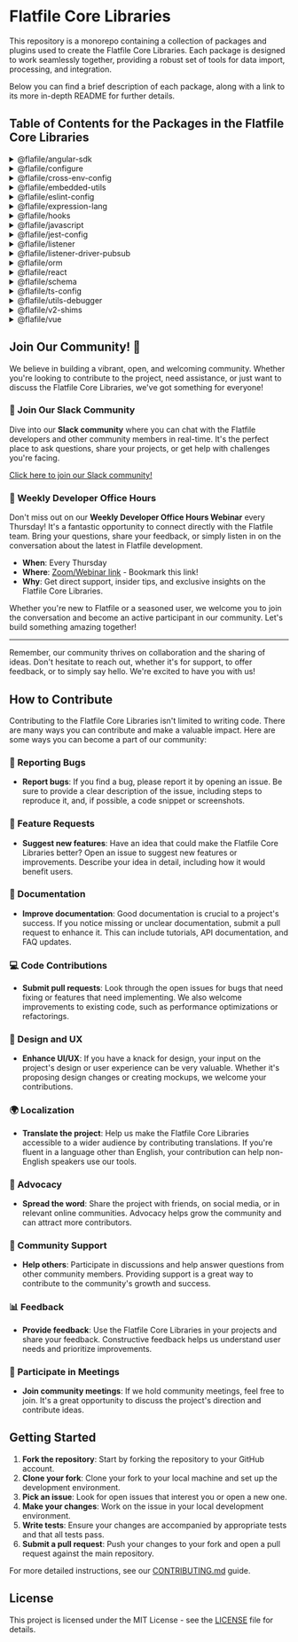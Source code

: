 # Flatfile Core Libraries

This repository is a monorepo containing a collection of packages and plugins used to create the Flatfile Core Libraries. Each package is designed to work seamlessly together, providing a robust set of tools for data import, processing, and integration.

Below you can find a brief description of each package, along with a link to its more in-depth README for further details.

## Table of Contents for the Packages in the Flatfile Core Libraries
 
<details>
<summary>@flafile/angular-sdk</summary>
Angular SDK description here.
[Read more](/packages/angular-sdk/README.md)
</details>

<details>
<summary>@flafile/configure</summary>
Package description here.
[Read more](/packages/configure/README.md)
</details>

<details>
<summary>@flafile/cross-env-config</summary>
Package description here.
[Read more](/packages/cross-env-config/README.md)
</details>

<details>
<summary>@flafile/embedded-utils</summary>
Package description here.
[Read more](/packages/embedded-utils/README.md)
</details>

<details>
<summary>@flafile/eslint-config</summary>
ESLint configuration for Flatfile projects.
[Read more](/packages/eslint-config/README.md)
</details>

<details>
<summary>@flafile/expression-lang</summary>
Package description here.
[Read more](/packages/expression-lang/README.md)
</details>

<details>
<summary>@flafile/hooks</summary>
React hooks for Flatfile integration.
[Read more](/packages/hooks/README.md)
</details>

<details>
<summary>@flafile/javascript</summary>
JavaScript SDK description here.
[Read more](/packages/javascript/README.md)
</details>

<details>
<summary>@flafile/jest-config</summary>
Jest configuration presets for Flatfile projects.
[Read more](/packages/jest-config/README.md)
</details>

<details>
<summary>@flafile/listener</summary>
Package description here.
[Read more](/packages/listener/README.md)
</details>

<details>
<summary>@flafile/listener-driver-pubsub</summary>
PubSub driver for the Flatfile listener package.
[Read more](/packages/listener-driver-pubsub/README.md)
</details>

<details>
<summary>@flafile/orm</summary>
ORM tools for Flatfile data models.
[Read more](/packages/orm/README.md)
</details>

<details>
<summary>@flafile/react</summary>
React SDK for Flatfile integration.
[Read more](/packages/react/README.md)
</details>

<details>
<summary>@flafile/schema</summary>
Schema definition and validation tools for Flatfile.
[Read more](/packages/schema/README.md)
</details>

<details>
<summary>@flafile/ts-config</summary>
TypeScript configuration presets for Flatfile projects.
[Read more](/packages/ts-config/README.md)
</details>

<details>
<summary>@flafile/utils-debugger</summary>
Debugging utilities for Flatfile development.
[Read more](/packages/utils-debugger/README.md)
</details>

<details>
<summary>@flafile/v2-shims</summary>
Shim layers for supporting v2 APIs in new projects.
[Read more](/packages/v2-shims/README.md)
</details>

<details>
<summary>@flafile/vue</summary>
Vue.js SDK for Flatfile integration.
[Read more](/packages/vue/README.md)
</details>

## Join Our Community! 🚀

We believe in building a vibrant, open, and welcoming community. Whether you're looking to contribute to the project, need assistance, or just want to discuss the Flatfile Core Libraries, we've got something for everyone!

### 💬 Join Our Slack Community

Dive into our **Slack community** where you can chat with the Flatfile developers and other community members in real-time. It's the perfect place to ask questions, share your projects, or get help with challenges you're facing. 

[Click here to join our Slack community!](#your-slack-invite-link)

### 📅 Weekly Developer Office Hours

Don't miss out on our **Weekly Developer Office Hours Webinar** every Thursday! It's a fantastic opportunity to connect directly with the Flatfile team. Bring your questions, share your feedback, or simply listen in on the conversation about the latest in Flatfile development.

- **When**: Every Thursday
- **Where**: [Zoom/Webinar link](#your-webinar-link) - Bookmark this link!
- **Why**: Get direct support, insider tips, and exclusive insights on the Flatfile Core Libraries.

Whether you're new to Flatfile or a seasoned user, we welcome you to join the conversation and become an active participant in our community. Let's build something amazing together!

---

Remember, our community thrives on collaboration and the sharing of ideas. Don't hesitate to reach out, whether it's for support, to offer feedback, or to simply say hello. We're excited to have you with us!

## How to Contribute

Contributing to the Flatfile Core Libraries isn't limited to writing code. There are many ways you can contribute and make a valuable impact. Here are some ways you can become a part of our community:

### 🐛 Reporting Bugs

- **Report bugs**: If you find a bug, please report it by opening an issue. Be sure to provide a clear description of the issue, including steps to reproduce it, and, if possible, a code snippet or screenshots.

### 🌟 Feature Requests

- **Suggest new features**: Have an idea that could make the Flatfile Core Libraries better? Open an issue to suggest new features or improvements. Describe your idea in detail, including how it would benefit users.

### 📝 Documentation

- **Improve documentation**: Good documentation is crucial to a project's success. If you notice missing or unclear documentation, submit a pull request to enhance it. This can include tutorials, API documentation, and FAQ updates.

### 💻 Code Contributions

- **Submit pull requests**: Look through the open issues for bugs that need fixing or features that need implementing. We also welcome improvements to existing code, such as performance optimizations or refactorings.

### 🎨 Design and UX

- **Enhance UI/UX**: If you have a knack for design, your input on the project's design or user experience can be very valuable. Whether it's proposing design changes or creating mockups, we welcome your contributions.

### 🌍 Localization

- **Translate the project**: Help us make the Flatfile Core Libraries accessible to a wider audience by contributing translations. If you're fluent in a language other than English, your contribution can help non-English speakers use our tools.

### 📢 Advocacy

- **Spread the word**: Share the project with friends, on social media, or in relevant online communities. Advocacy helps grow the community and can attract more contributors.

### 🤝 Community Support

- **Help others**: Participate in discussions and help answer questions from other community members. Providing support is a great way to contribute to the community's growth and success.

### 📊 Feedback

- **Provide feedback**: Use the Flatfile Core Libraries in your projects and share your feedback. Constructive feedback helps us understand user needs and prioritize improvements.

### 📅 Participate in Meetings

- **Join community meetings**: If we hold community meetings, feel free to join. It's a great opportunity to discuss the project's direction and contribute ideas.

## Getting Started

1. **Fork the repository**: Start by forking the repository to your GitHub account.
2. **Clone your fork**: Clone your fork to your local machine and set up the development environment.
3. **Pick an issue**: Look for open issues that interest you or open a new one.
4. **Make your changes**: Work on the issue in your local development environment.
5. **Write tests**: Ensure your changes are accompanied by appropriate tests and that all tests pass.
6. **Submit a pull request**: Push your changes to your fork and open a pull request against the main repository.

For more detailed instructions, see our [CONTRIBUTING.md](CONTRIBUTING.md) guide.


## License

This project is licensed under the MIT License - see the [LICENSE](LICENSE) file for details.

